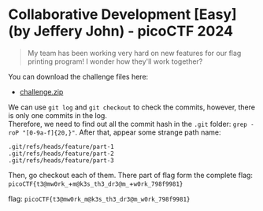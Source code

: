 # Collaborative Development [Easy] (by Jeffery John) - picoCTF 2024
> <p>My team has been working very hard on new features for our flag printing program! I wonder how they'll work together?</p>
<p>You can download the challenge files here:</p>
<ul>
<li><a href='https://artifacts.picoctf.net/c_titan/179/challenge.zip' download>challenge.zip</a></li>
</ul>

We can use `git log` and `git checkout` to check the commits, however, there is only one commits in the log. \
Therefore, we need to find out all the commit hash in the `.git` folder: `grep -roP "[0-9a-f]{20,}"`. After that, appear some strange path name:
```text
.git/refs/heads/feature/part-1
.git/refs/heads/feature/part-2
.git/refs/heads/feature/part-3
```
Then, go checkout each of them. There part of flag form the complete flag:
`picoCTF{t3@mw0rk_`+`m@k3s_th3_dr3@m_`+`w0rk_798f9981}`

flag: `picoCTF{t3@mw0rk_m@k3s_th3_dr3@m_w0rk_798f9981}`